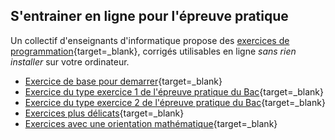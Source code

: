 ## S'entrainer en ligne pour l'épreuve pratique

Un collectif d'enseignants d'informatique propose des [exercices de programmation](https://e-nsi.gitlab.io/){target=_blank}, corrigés utilisables en ligne *sans rien installer* sur votre ordinateur.

* [Exercice de base pour demarrer](https://e-nsi.gitlab.io/pratique/N0/){target=_blank}
* [Exercice du type exercice 1 de l'épreuve pratique du Bac](https://e-nsi.gitlab.io/pratique/N1/){target=_blank}
* [Exercice du type exercice 2 de l'épreuve pratique du Bac](https://e-nsi.gitlab.io/pratique/N2/){target=_blank}
* [Exercices plus délicats](https://e-nsi.gitlab.io/pratique/N3/){target=_blank}
* [Exercices avec une orientation mathématique](https://e-nsi.gitlab.io/pratique/N4/){target=_blank}

